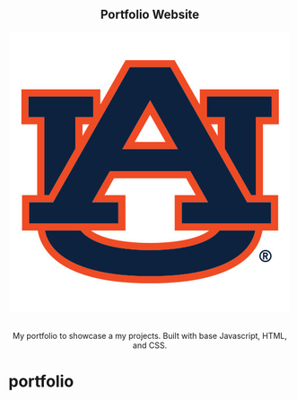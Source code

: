 <h2 align="center">
  Portfolio Website <br/>
</h2>
<div align="center">
  <img alt="Demo" src="./images/auburn.jpeg" />
</div>

<br/>

<center>

<p>My portfolio to showcase a my projects. Built with base Javascript, HTML, and CSS.</p>

</center>

# portfolio
